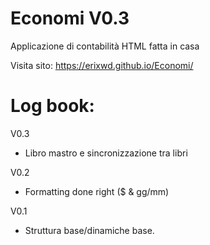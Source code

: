 # Economi V0.3
Applicazione di contabilità HTML fatta in casa

Visita sito: https://erixwd.github.io/Economi/


# Log book:

V0.3
- Libro mastro e sincronizzazione tra libri

V0.2
- Formatting done right ($ & gg/mm)

V0.1
- Struttura base/dinamiche base.
